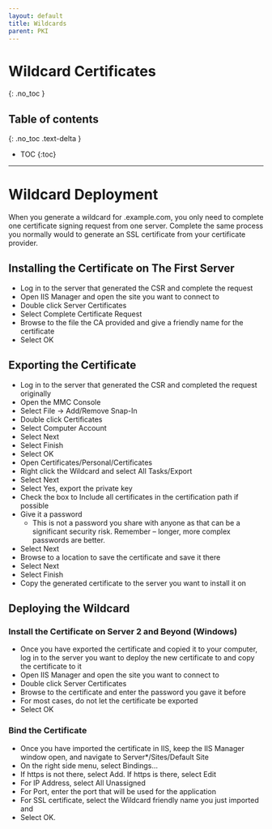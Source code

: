 ```yaml
---
layout: default
title: Wildcards
parent: PKI
---
```


# Wildcard Certificates
{: .no_toc }

## Table of contents
{: .no_toc .text-delta }


* TOC
{:toc}

---

# Wildcard Deployment 

When you generate a wildcard for .example.com, you only need to complete one certificate signing request from one server. Complete the same process you normally would to generate an SSL certificate from your certificate provider. 

## Installing the Certificate on The First Server 

* Log in to the server that generated the CSR and complete the request 
* Open IIS Manager and open the site you want to connect to 
* Double click Server Certificates
* Select Complete Certificate Request
* Browse to the file the CA provided and give a friendly name for the certificate 
* Select OK 

## Exporting the Certificate 

* Log in to the server that generated the CSR and completed the request originally 
* Open the MMC Console
* Select File -&gt; Add/Remove Snap-In 
* Double click Certificates 
* Select Computer Account 
* Select Next 
* Select Finish 
* Select OK 
* Open Certificates/Personal/Certificates 
* Right click the Wildcard and select All Tasks/Export 
* Select Next 
* Select Yes, export the private key 
* Check the box to Include all certificates in the certification path if possible 
* Give it a password 
  * This is not a password you share with anyone as that can be a significant security risk. Remember – longer, more complex passwords are better. 
* Select Next 
* Browse to a location to save the certificate and save it there 
* Select Next 
* Select Finish 
* Copy the generated certificate to the server you want to install it on 

## Deploying the Wildcard 

### Install the Certificate on Server 2 and Beyond \(Windows\) 

* Once you have exported the certificate and copied it to your computer, log in to the server you want to deploy the new certificate to and copy the certificate to it 
* Open IIS Manager and open the site you want to connect to
* Double click Server Certificates 
* Browse to the certificate and enter the password you gave it before 
* For most cases, do not let the certificate be exported 
* Select OK 

### Bind the Certificate 

* Once you have imported the certificate in IIS, keep the IIS Manager window open, and navigate to Server\*/Sites/Default Site 
* On the right side menu, select Bindings… 
* If https is not there, select Add. If https is there, select Edit 
* For IP Address, select All Unassigned 
* For Port, enter the port that will be used for the application 
* For SSL certificate, select the Wildcard friendly name you just imported and 
* Select OK.

